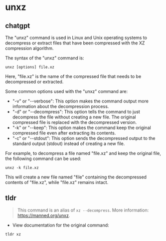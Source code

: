 # unxz 
## chatgpt 
The "unxz" command is used in Linux and Unix operating systems to decompress or extract files that have been compressed with the XZ compression algorithm. 

The syntax of the "unxz" command is:

```
unxz [options] file.xz
```

Here, "file.xz" is the name of the compressed file that needs to be decompressed or extracted. 

Some common options used with the "unxz" command are:

- "-v" or "--verbose": This option makes the command output more information about the decompression process.
- "-d" or "--decompress": This option tells the command to just decompress the file without creating a new file. The original compressed file is replaced with the decompressed version.
- "-k" or "--keep": This option makes the command keep the original compressed file even after extracting its contents.
- "-c" or "--stdout": This option sends the decompressed output to the standard output (stdout) instead of creating a new file.

For example, to decompress a file named "file.xz" and keep the original file, the following command can be used:

```
unxz -k file.xz
```

This will create a new file named "file" containing the decompressed contents of "file.xz", while "file.xz" remains intact. 

## tldr 
 
> This command is an alias of `xz --decompress`.
> More information: <https://manned.org/unxz>.

- View documentation for the original command:

`tldr xz`
